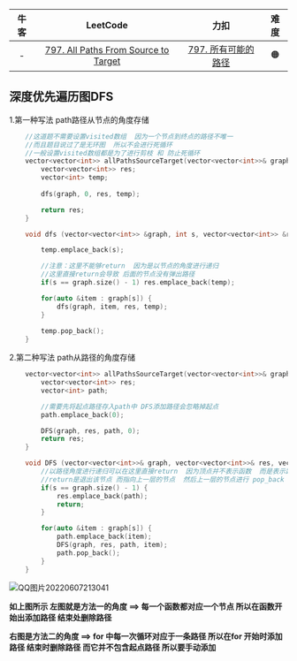 

| 牛客 |                           LeetCode                           |                             力扣                             | 难度 |
| :--: | :----------------------------------------------------------: | :----------------------------------------------------------: | :--: |
|  -   | [797. All Paths From Source to Target](https://leetcode.com/problems/all-paths-from-source-to-target/) | [797. 所有可能的路径](https://leetcode.cn/problems/all-paths-from-source-to-target/) |  🟠   |



## 深度优先遍历图DFS

1.第一种写法    path路径从节点的角度存储

```c++
    //这道题不需要设置visited数组  因为一个节点到终点的路径不唯一
    //而且题目说过了是无环图  所以不会进行死循环
    //一般设置visited数组都是为了进行剪枝 和 防止死循环
    vector<vector<int>> allPathsSourceTarget(vector<vector<int>>& graph) {
        vector<vector<int>> res;
        vector<int> temp;
        
        dfs(graph, 0, res, temp);

        return res;
    }

    void dfs (vector<vector<int>> &graph, int s, vector<vector<int>> &res, vector<int> &temp) {

        temp.emplace_back(s);

        //注意：这里不能够return  因为是以节点的角度进行递归 
        //这里直接return会导致 后面的节点没有弹出路径
        if(s == graph.size() - 1) res.emplace_back(temp);

        for(auto &item : graph[s]) {
            dfs(graph, item, res, temp);
        }
		
        temp.pop_back();
    }
```



2.第二种写法   path从路径的角度存储

```c++
    vector<vector<int>> allPathsSourceTarget(vector<vector<int>>& graph) {
        vector<vector<int>> res;
        vector<int> path;

        //需要先将起点路径存入path中 DFS添加路径会忽略掉起点
        path.emplace_back(0);

        DFS(graph, res, path, 0);
        return res;
    }

    void DFS (vector<vector<int>>& graph, vector<vector<int>>& res, vector<int> &path, int s) {
        //以路径角度进行递归可以在这里直接return  因为顶点并不表示函数  而是表示路径
        //return是退出该节点 而指向上一层的节点  然后上一层的节点进行 pop_back 将向下层选择的路径取消掉
        if(s == graph.size() - 1) {
            res.emplace_back(path);
            return;
        }

        for(auto &item : graph[s]) {
            path.emplace_back(item);
            DFS(graph, res, path, item);
            path.pop_back();
        }
    }
```

![QQ图片20220607213041](C:\Users\14493\Desktop\img\QQ图片20220607213041.png) 

**如上图所示    左图就是方法一的角度   ==>   每一个函数都对应一个节点    所以在函数开始出添加路径  结束处删除路径**

**右图是方法二的角度 ==>  for 中每一次循环对应于一条路径   所以在for 开始时添加路径  结束时删除路径     而它并不包含起点路径   所以要手动添加**











